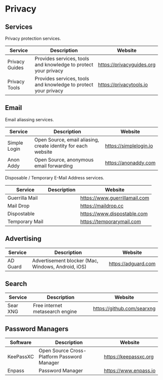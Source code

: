 # Privacy

## Services

Privacy protection services.

| Service        | Description                                                    | Website                   |
| -------------- | -------------------------------------------------------------- | ------------------------- |
| Privacy Guides | Provides services, tools and knowledge to protect your privacy | https://privacyguides.org |
| Privacy Tools  | Provides services, tools and knowledge to protect your privacy | https://privacytools.io   |

## Email

Email aliassing services.

| Service      | Description                                                   | Website                |
| ------------ | ------------------------------------------------------------- | ---------------------- |
| Simple Login | Open Source, email aliasing, create identity for each website | https://simplelogin.io |
| Anon Addy    | Open Source, anonymous email forwarding                       | https://anonaddy.com   |

Disposable / Temporary E-Mail Address services.

| Service        | Description          | Website                       |
| -------------- | -------------------- | ----------------------------- |
| Guerrilla Mail |                      | https://www.guerrillamail.com |
| Mail Drop      |                      | https://maildrop.cc           |
| Dispostable    |                      | https://www.dispostable.com   |
| Temporary Mail |                      | https://temporarymail.com     |

## Advertising

| Service  | Description                                        | Website             |
| -------- | -------------------------------------------------- | ------------------- |
| AD Guard | Advertisement blocker (Mac, Windows, Android, iOS) | https://adguard.com |

## Search 

| Service  | Description                     | Website                    |
| -------- | ------------------------------- | -------------------------- |
| Sear XNG | Free internet metasearch engine | https://github.com/searxng |

## Password Managers 

| Software  | Description                                 | Website               |
| --------- | ------------------------------------------- | --------------------- |
| KeePassXC | Open Source Cross-Platform Password Manager | https://keepassxc.org |
| Enpass    | Password Manager                            | https://www.enpass.io |
